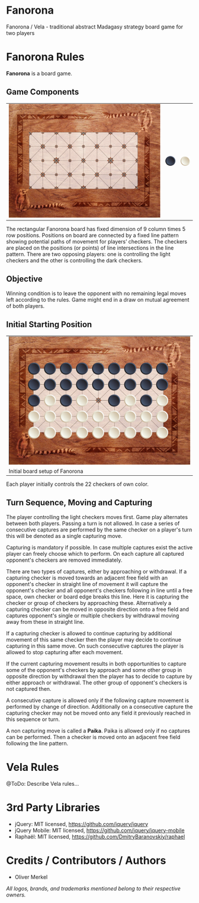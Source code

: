 # Fanorona

Fanorona / Vela - traditional abstract Madagasy strategy board game for two players

# Fanorona Rules

<b>Fanorona</b> is a board game.

## Game Components

<table>
  <tr>
    <td width='84%'>
<img width='100%' ondragstart='return false;' alt='Game board with algebraic notation, Creative Commons License, This image is licensed under a Creative Commons Attribution-NonCommercial-ShareAlike 4.0 International License.' src='res/fanorona-board-3200x2400.jpg' />
    </td>
    <td width='8%'>
<img ondragstart='return false;' alt='Dark checker, Creative Commons License, This image is licensed under a Creative Commons Attribution-NonCommercial-ShareAlike 4.0 International License.' src='res/dark-pawn256.png' />
    </td>
    <td width='8%'>
<img ondragstart='return false;' alt='Light checker, Creative Commons License, This image is licensed under a Creative Commons Attribution-NonCommercial-ShareAlike 4.0 International License.' src='res/light-pawn256.png' />
    </td>
  </tr>
</table>

The rectangular Fanorona board has fixed dimension of 9 column times 5 row positions.
Positions on board are connected by a fixed line pattern showing potential
paths of movement for players’ checkers. The checkers are placed on the positions (or
points) of line intersections in the line pattern. There are two opposing players:
one is controlling the light checkers and the other is controlling
the dark checkers.

## Objective

Winning condition is to leave the opponent with no remaining legal moves left according to the rules.
Game might end in a draw on mutual agreement of both players.

## Initial Starting Position

<table>
  <tr>
    <td>
      <img ondragstart='return false;' alt='Fanorona initial board setup, Creative Commons License, This image is licensed under a Creative Commons Attribution-NonCommercial-ShareAlike 4.0 International License.' src='res/fanorona-initial_setup.jpg' width='100%' />
    </td>
  </tr>
  <tr>
    <td>
      Initial board setup of Fanorona
    </td>
  </tr>
</table>

Each player initially controls the 22 checkers of own color.

## Turn Sequence, Moving and Capturing

The player controlling the light checkers moves first. Game play
alternates between both players. Passing a turn is not allowed.
In case a series of consecutive captures are performed by the
same checker on a player's turn this will be denoted as a
single capturing move.

Capturing is mandatory if possible. In case multiple captures exist
the active player can freely choose which to perform. On each
capture all captured opponent's checkers are removed immediately.

There are two types of captures, either by approaching or withdrawal.
If a capturing checker is moved towards an adjacent free field with an opponent's
checker in straight line of movement it will capture the opponent's checker
and all opponent's checkers following in line until a free space, own checker
or board edge breaks this line. Here it is capturing the checker or group
of checkers by approaching these. Alternatively a capturing checker can be
moved in opposite direction onto a free field and captures opponent's single
or multiple checkers by withdrawal moving away from these in straight line.

If a capturing checker is allowed to continue capturing by additional
movement of this same checker then the player may decide to continue
capturing in this same move. On such consecutive captures the player is
allowed to stop capturing after each movement.

If the current capturing movement results in both opportunities to capture
some of the opponent's checkers by approach and some other group in
opposite direction by withdrawal then the player has to decide to capture
by either approach or withdrawal. The other group of opponent's checkers
is not captured then.

A consecutive capture is allowed only if the following capture movement is
performed by change of direction. Additionally on a consecutive capture the
capturing checker may not be moved onto any field it previously reached in this
sequence or turn.

A non capturing move is called a <b>Paika</b>. Paika is allowed only if
no captures can be performed. Then a checker is moved onto an adjacent
free field following the line pattern.

# Vela Rules

@ToDo: Describe Vela rules...

# 3rd Party Libraries

* jQuery: MIT licensed, https://github.com/jquery/jquery
* jQuery Mobile: MIT licensed, https://github.com/jquery/jquery-mobile
* Raphaël: MIT licensed, https://github.com/DmitryBaranovskiy/raphael

# Credits / Contributors / Authors

* Oliver Merkel

_All logos, brands, and trademarks mentioned belong to their respective owners._
